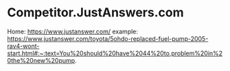 # Competitor.JustAnswers.com
Home: https://www.justanswer.com/ example: https://www.justanswer.com/toyota/5ohdo-replaced-fuel-pump-2005-rav4-wont-start.html#:~:text=You%20should%20have%2044%20to,problem%20in%20the%20new%20pump.
